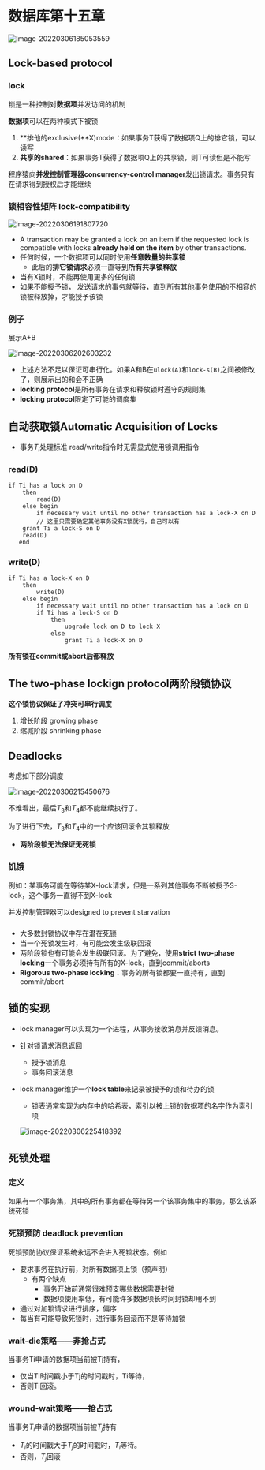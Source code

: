 # 数据库第十五章

![image-20220306185053559](https://cdn.jsdelivr.net/gh/xinwuyun/pictures@main/2022/03/07/e761876d62c542d1149ed51728c3c5b1-e761876d62c542d1149ed51728c3c5b1-image-20220306185053559-664953-20220307103922453-31db42.png)

## Lock-based protocol

### lock

锁是一种控制对**数据项**并发访问的机制

**数据项**可以在两种模式下被锁

1. **排他的exclusive(**X)mode：如果事务T获得了数据项Q上的排它锁，可以读写
2. **共享的shared**：如果事务T获得了数据项Q上的共享锁，则T可读但是不能写

程序猿向**并发控制管理器concurrency-control manager**发出锁请求。事务只有在请求得到授权后才能继续

### 锁相容性矩阵 lock-compatibility

![image-20220306191807720](https://cdn.jsdelivr.net/gh/xinwuyun/pictures@main/2022/03/06/321ca45e4e35bd47d054018121b9c97b-image-20220306191807720-6a6e65.png)

+ A transaction may be granted a lock on an item if the requested lock is compatible with locks **already held on the item** by other transactions.
+ 任何时候，一个数据项可以同时使用**任意数量的共享锁**
  + 此后的**排它锁请求**必须一直等到**所有共享锁释放**
+ 当有X锁时，不能再使用更多的任何锁
+ 如果不能授予锁， 发送请求的事务就等待，直到所有其他事务使用的不相容的锁被释放掉，才能授予该锁

### 例子

展示A+B

![image-20220306202603232](https://cdn.jsdelivr.net/gh/xinwuyun/pictures@main/2022/03/07/1ab597b9bbf08247b4fb64c3702397d7-1ab597b9bbf08247b4fb64c3702397d7-image-20220306202603232-09e207-20220307103922764-f03acf.png)

+ 上述方法不足以保证可串行化。如果A和B在`ulock(A)`和`lock-s(B)`之间被修改了，则展示出的和会不正确
+ **locking protocol**是所有事务在请求和释放锁时遵守的规则集
+ **locking protocol**限定了可能的调度集

## 自动获取锁Automatic Acquisition of Locks

+ 事务$T_i$处理标准 read/write指令时无需显式使用锁调用指令

### read(D)

```
if Ti has a lock on D
	then
		read(D)
	else begin
		if necessary wait until no other transaction has a lock-X on D
		// 这里只需要确定其他事务没有X锁就行，自己可以有
    grant Ti a lock-S on D
    read(D)
   end
```

### write(D)

```
if Ti has a lock-X on D
	then
		write(D)
	else begin
		if necessary wait until no other transaction has a lock on D
		if Ti has a lock-S on D
			then 
				upgrade lock on D to lock-X
			else
				grant Ti a lock-X on D
```

**所有锁在commit或abort后都释放**

## The two-phase lockign protocol两阶段锁协议

**这个锁协议保证了冲突可串行调度**

1. 增长阶段 growing phase
1. 缩减阶段 shrinking phase

## Deadlocks

考虑如下部分调度

![image-20220306215450676](https://cdn.jsdelivr.net/gh/xinwuyun/pictures@main/2022/03/07/08bbc5384606713fbc427ff2203dc6c6-08bbc5384606713fbc427ff2203dc6c6-image-20220306215450676-ada792-20220307103922919-657079.png)

不难看出，最后$T_3$和$T_4$都不能继续执行了。

为了进行下去，$T_3$和$T_4$中的一个应该回滚令其锁释放

+ **两阶段锁无法保证无死锁**

### 饥饿

例如：某事务可能在等待某X-lock请求，但是一系列其他事务不断被授予S-lock，这个事务一直得不到X-lock

并发控制管理器可以designed to prevent starvation

### 

+ 大多数封锁协议中存在潜在死锁
+ 当一个死锁发生时，有可能会发生级联回滚
+ 两阶段锁也有可能会发生级联回滚。为了避免，使用**strict two-phase locking**一个事务必须持有所有的X-lock，直到commit/aborts
+ **Rigorous two-phase locking**：事务的所有锁都要一直持有，直到commit/abort

## 锁的实现

+ lock manager可以实现为一个进程，从事务接收消息并反馈消息。

+ 针对锁请求消息返回

  + 授予锁消息
  + 事务回滚消息

+ lock manager维护一个**lock table**来记录被授予的锁和待办的锁

  + 锁表通常实现为内存中的哈希表，索引以被上锁的数据项的名字作为索引项

  ![image-20220306225418392](https://cdn.jsdelivr.net/gh/xinwuyun/pictures@main/2022/03/07/3b310fcfc1014685b1c8e4600f6a9e11-3b310fcfc1014685b1c8e4600f6a9e11-image-20220306225418392-332eaf-20220307103923240-8dfb88.png)

## 死锁处理

### 定义

如果有一个事务集，其中的所有事务都在等待另一个该事务集中的事务，那么该系统死锁

### 死锁预防 deadlock prevention

死锁预防协议保证系统永远不会进入死锁状态。例如

+ 要求事务在执行前，对所有数据项上锁（预声明）
  + 有两个缺点
    + 事务开始前通常很难预支哪些数据需要封锁
    + 数据项使用率低，有可能许多数据项长时间封锁却用不到
+ 通过对加锁请求进行排序，偏序
+ 每当有可能导致死锁时，进行事务回滚而不是等待加锁

### wait-die策略——非抢占式

当事务Ti申请的数据项当前被Tj持有，

+ 仅当Ti时间戳小于Tj的时间戳时，Ti等待，
+ 否则Ti回滚。

### wound-wait策略——抢占式 

当事务$T_i$申请的数据项当前被$T_j$持有

+ $T_i$的时间戳大于$T_j$的时间戳时，$T_i$等待。
+ 否则，$T_j$回滚















